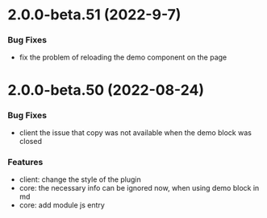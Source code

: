 # 2.0.0-beta.51 (2022-9-7)
### Bug Fixes
- fix the problem of reloading the demo component on the page

# 2.0.0-beta.50 (2022-08-24)
### Bug Fixes
- client the issue that copy was not available when the demo block was closed

### Features
- client: change the style of the plugin
- core: the necessary info can be ignored now, when using demo block in md
- core: add module js entry
